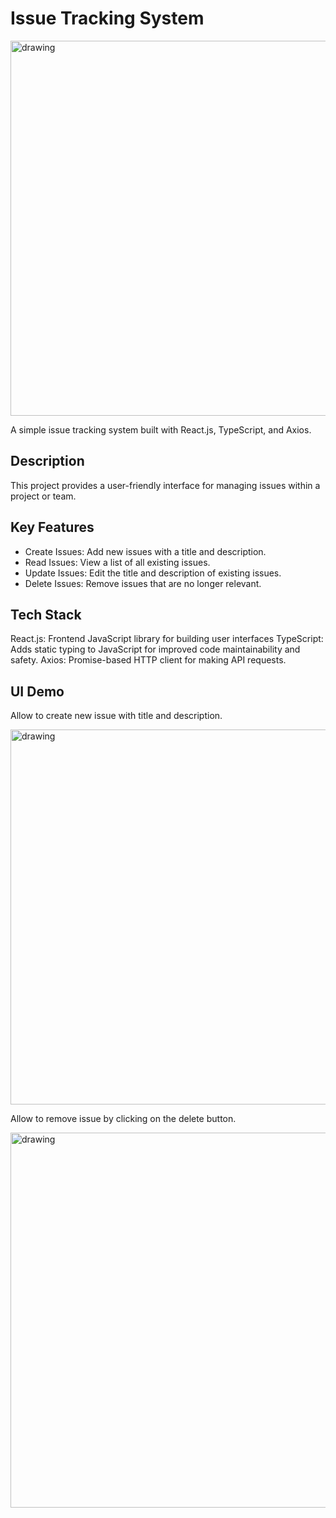 # Issue Tracking System

<img src="https://github.com/hxtruong6/site-mate-fullstack-test/assets/24609363/664f1a7f-4d09-494d-8a74-f4254ea66d78" alt="drawing" style="width:600px;"/>

A simple issue tracking system built with React.js, TypeScript, and Axios.

## Description

This project provides a user-friendly interface for managing issues within a project or team.

## Key Features

- Create Issues: Add new issues with a title and description.
- Read Issues: View a list of all existing issues.
- Update Issues: Edit the title and description of existing issues.
- Delete Issues: Remove issues that are no longer relevant.

## Tech Stack

React.js: Frontend JavaScript library for building user interfaces
TypeScript: Adds static typing to JavaScript for improved code maintainability and safety.
Axios: Promise-based HTTP client for making API requests.

## UI Demo

Allow to create new issue with title and description.

<img src="https://github.com/hxtruong6/site-mate-fullstack-test/assets/24609363/bca6ab50-8344-490f-b930-bba7b54f7032" alt="drawing" style="width:600px;"/>

Allow to remove issue by clicking on the delete button.

<img src="https://github.com/hxtruong6/site-mate-fullstack-test/assets/24609363/8fe38b57-2f18-4284-82e3-c839642d4a4c" alt="drawing" style="width:600px;"/>
